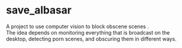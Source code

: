 # save_albasar
A project to use computer vision   to block obscene scenes . <br />
The idea depends on monitoring everything that is broadcast on the desktop, detecting porn scenes, and obscuring them in different ways.

